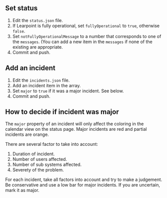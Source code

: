 ## Set status

1. Edit the `status.json` file.
2. If Learpoint is fully operational, set `fullyOperational` to `true`, otherwise `false`.
3. Set `notFullyOperationalMessage` to a number that corresponds to one of the `messages`. (You can add a new item in the `messages` if none of the existing are appropriate.
4. Commit and push.



## Add an incident

1. Edit the `incidents.json` file.
2. Add an incident item in the array.
3. Set `major` to `true` if it was a major incident. See below.
4. Commit and push.



## How to decide if incident was major

The `major` property of an incident will only affect the coloring in the calendar view on the status page. Major incidents are red and partial incidents are orange.

There are several factor to take into account:
1. Duration of incident.
2. Number of users affected.
3. Number of sub systems affected.
4. Severety of the problem.

For each incident, take all factors into account and try to make a judgement. Be conservative and use a low bar for major incidents. If you are uncertain, mark it as major.